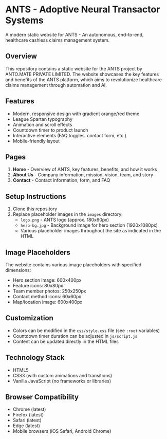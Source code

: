 # ANTS - Adoptive Neural Transactor Systems

A modern static website for ANTS - An autonomous, end-to-end, healthcare cashless claims management system.

## Overview

This repository contains a static website for the ANTS project by ANTO.MATE PRIVATE LIMITED. The website showcases the key features and benefits of the ANTS platform, which aims to revolutionize healthcare claims management through automation and AI.

## Features

- Modern, responsive design with gradient orange/red theme
- League Spartan typography
- Animation and scroll effects
- Countdown timer to product launch
- Interactive elements (FAQ toggles, contact form, etc.)
- Mobile-friendly layout

## Pages

1. **Home** - Overview of ANTS, key features, benefits, and how it works
2. **About Us** - Company information, mission, vision, team, and story
3. **Contact** - Contact information, form, and FAQ

## Setup Instructions

1. Clone this repository
2. Replace placeholder images in the `images` directory:
   - `logo.png` - ANTS logo (approx. 180x60px)
   - `hero-bg.jpg` - Background image for hero section (1920x1080px)
   - Various placeholder images throughout the site as indicated in the HTML

## Image Placeholders

The website contains various image placeholders with specified dimensions:
- Hero section image: 600x400px
- Feature icons: 80x80px
- Team member photos: 250x250px
- Contact method icons: 60x60px
- Map/location image: 600x400px

## Customization

- Colors can be modified in the `css/style.css` file (see `:root` variables)
- Countdown timer duration can be adjusted in `js/script.js`
- Content can be updated directly in the HTML files

## Technology Stack

- HTML5
- CSS3 (with custom animations and transitions)
- Vanilla JavaScript (no frameworks or libraries)

## Browser Compatibility

- Chrome (latest)
- Firefox (latest)
- Safari (latest)
- Edge (latest)
- Mobile browsers (iOS Safari, Android Chrome) 